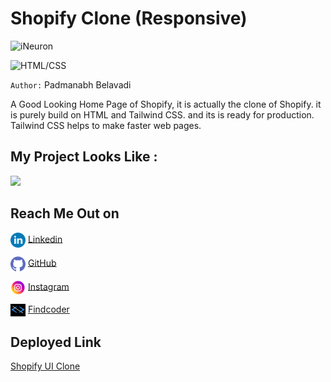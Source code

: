 # Shopify Clone (Responsive)

![iNeuron](https://img.shields.io/badge/Hitesh%20Choudhary-iNeuron-green)

![HTML/CSS](https://img.shields.io/badge/HTML-TAILWIND/CSS-yellow)

`Author:` Padmanabh Belavadi

A Good Looking Home Page of Shopify, it is actually the clone of Shopify. it is purely build on HTML and Tailwind CSS. and its is ready for production. Tailwind CSS helps to make faster web pages.

## My Project Looks Like :

![](./screen-shot/screencapture-17.png)

## Reach Me Out on

<img align="center"  width="24px" src="./Assets/readme_assets/linkedin.png" /> [Linkedin](https://www.linkedin.com/in/padmanabh-belavadi)


<img align="center"  width="24px" src="./Assets/readme_assets/github.png" /> [GitHub](https://github.com/padmanabh-b)



<img align="center" width="24px" src="./Assets/readme_assets/instagram.png" /> [Instagram](https://www.instagram.com/legend_padmanabh/)

<img align="center"  width="24px" src="./Assets/readme_assets/findcoder.png" /> [Findcoder](https://www.findcoder.io/u/padmanabh_b)




## Deployed Link
[Shopify UI Clone](https://paddu-shopify-ui-clone.netlify.app/)

